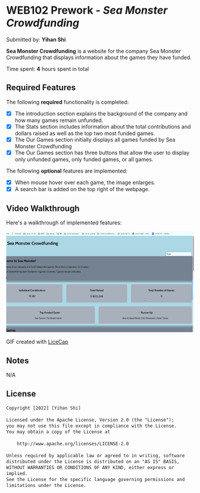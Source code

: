 # WEB102 Prework - *Sea Monster Crowdfunding*

Submitted by: **Yihan Shi**

**Sea Monster Crowdfunding** is a website for the company Sea Monster Crowdfunding that displays information about the games they have funded.

Time spent: **4** hours spent in total

## Required Features

The following **required** functionality is completed:

* [x] The introduction section explains the background of the company and how many games remain unfunded.
* [x] The Stats section includes information about the total contributions and dollars raised as well as the top two most funded games.
* [x] The Our Games section initially displays all games funded by Sea Monster Crowdfunding
* [x] The Our Games section has three buttons that allow the user to display only unfunded games, only funded games, or all games.

The following **optional** features are implemented:

* [x] When mouse hover over each game, the image enlarges.
* [x] A search bar is added on the top right of the webpage.

## Video Walkthrough

Here's a walkthrough of implemented features:
<!-- ![Video Walkthrough](https://i.imgur.com/Bn9QlCG.gif) -->
<!-- <img src='https://i.imgur.com/Bn9QlCG.gif'/> -->

![](https://github.com/ys262/web102_prework/blob/main/ezgif.com-gif-maker.gif)


<!-- Replace this with whatever GIF tool you used! -->
GIF created with [LiceCap](https://www.cockos.com/licecap/)
<!-- Recommended tools:
[Kap](https://getkap.co/) for macOS
[ScreenToGif](https://www.screentogif.com/) for Windows
[peek](https://github.com/phw/peek) for Linux. 
-->

## Notes

N/A

## License

    Copyright [2022] [Yihan Shi]

    Licensed under the Apache License, Version 2.0 (the "License");
    you may not use this file except in compliance with the License.
    You may obtain a copy of the License at

        http://www.apache.org/licenses/LICENSE-2.0

    Unless required by applicable law or agreed to in writing, software
    distributed under the License is distributed on an "AS IS" BASIS,
    WITHOUT WARRANTIES OR CONDITIONS OF ANY KIND, either express or implied.
    See the License for the specific language governing permissions and
    limitations under the License.
